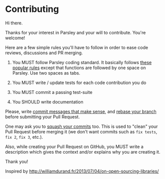 # Contributing

Hi there.

Thanks for your interest in Parsley and your will to contribute. You're welcome!

Here are a few simple rules you'll have to follow in order to ease code reviews,
discussions and PR merging.

1) You MUST follow Parsley coding standard. It basically follows
[these popular rules](http://sideeffect.kr/popularconvention#javascript) except that
functions are followed by one space on Parsley. Use two spaces as tabs.

2) You MUST write / update tests for each code contribution you do

3) You MUST commit a passing test-suite

4) You SHOULD write documentation

Please, write [commit messages that make
sense](http://tbaggery.com/2008/04/19/a-note-about-git-commit-messages.html),
and [rebase your branch](http://git-scm.com/book/en/Git-Branching-Rebasing)
before submitting your Pull Request.

One may ask you to [squash your
commits](http://gitready.com/advanced/2009/02/10/squashing-commits-with-rebase.html)
too. This is used to "clean" your Pull Request before merging it (we don't want
commits such as `fix tests`, `fix 2`, `fix 3`, etc.).

Also, while creating your Pull Request on GitHub, you MUST write a description
which gives the context and/or explains why you are creating it.

Thank you!


Inspired by http://williamdurand.fr/2013/07/04/on-open-sourcing-libraries/
